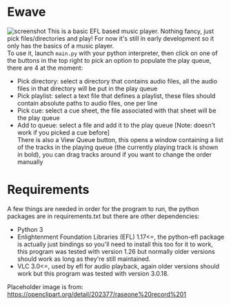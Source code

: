 # Ewave
![screenshot](https://cdn.discordapp.com/attachments/1045329788295983137/1096411538165870602/image.png)
This is a basic EFL based music player. Nothing fancy, just pick files/directories and play!
For now it's still in early development so it only has the basics of a music player.  
To use it, launch `main.py` with your python interpreter, then click on one of the buttons in the top right to pick an option to populate the play queue, there are 4 at the moment:
- Pick directory: select a directory that contains audio files, all the audio files in that directory will be put in the play queue
- Pick playlist: select a text file that defines a playlist, these files should contain absolute paths to audio files, one per line
- Pick cue: select a cue sheet, the file associated with that sheet will be the play queue
- Add to queue: select a file and add it to the play queue [Note: doesn't work if you picked a cue before]  
There is also a View Queue button, this opens a window containing a list of the tracks in the playing queue (the currently playing track is shown in bold), you can drag tracks around if you want to change the order manually

# Requirements
A few things are needed in order for the program to run, the python packages are in requirements.txt but there are other dependencies:
* Python 3
* Enlightenment Foundation Libraries (EFL) 1.17<=, the python-efl package is actually just bindings so you'll need to install this too for it to work, this program 
was tested with version 1.26 but normally older versions should work as long as they're still maintained.
* VLC 3.0<=, used by efl for audio playback, again older versions should work but this program was tested with version 3.0.18.

Placeholder image is from: https://openclipart.org/detail/202377/raseone%20record%201